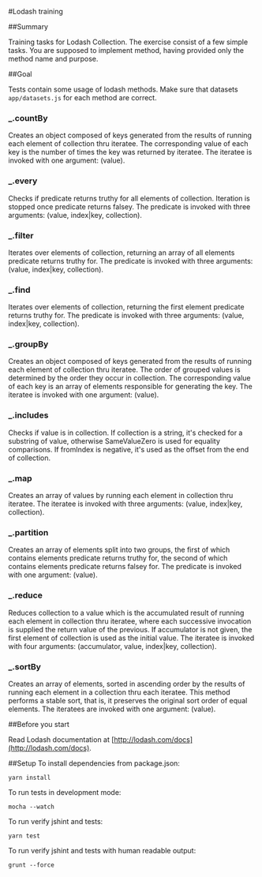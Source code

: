#Lodash training

##Summary

Training tasks for Lodash Collection. The exercise consist of a few simple tasks.
You are supposed to implement method, having provided only the method name
and purpose.

##Goal

Tests contain some usage of lodash methods.
Make sure that datasets `app/datasets.js` for each method are correct.

### _.countBy

Creates an object composed of keys generated from the results of running each 
element of collection thru iteratee. The corresponding value of each key is the 
number of times the key was returned by iteratee.
The iteratee is invoked with one argument: (value).

### _.every

Checks if predicate returns truthy for all elements of collection. 
Iteration is stopped once predicate returns falsey. The predicate
is invoked with three arguments: (value, index|key, collection).

### _.filter

Iterates over elements of collection, returning an array of all elements predicate returns truthy for. 
The predicate is invoked with three arguments: (value, index|key, collection).

### _.find

Iterates over elements of collection, returning the first element predicate returns truthy for.
The predicate is invoked with three arguments: (value, index|key, collection).

### _.groupBy

Creates an object composed of keys generated from the results of running each element of collection thru iteratee.
The order of grouped values is determined by the order they occur in collection.
The corresponding value of each key is an array of elements responsible for generating the key. The iteratee is invoked with one argument: (value).

### _.includes

Checks if value is in collection. If collection is a string, it's checked for a substring of value, otherwise SameValueZero is used for equality comparisons.
If fromIndex is negative, it's used as the offset from the end of collection.

### _.map

Creates an array of values by running each element in collection thru iteratee. The iteratee is invoked with three arguments:
(value, index|key, collection).

### _.partition

Creates an array of elements split into two groups, the first of which contains elements predicate returns truthy for, the second of which 
contains elements predicate returns falsey for. The predicate is invoked with one argument: (value).

### _.reduce

Reduces collection to a value which is the accumulated result of running each element in collection thru iteratee, where each successive invocation is
supplied the return value of the previous. If accumulator is not given, the first element of collection is used as the initial value. 
The iteratee is invoked with four arguments: (accumulator, value, index|key, collection).

### _.sortBy

Creates an array of elements, sorted in ascending order by the results of running each element in a collection thru each iteratee.
This method performs a stable sort, that is, it preserves the original sort order of equal elements. The iteratees are invoked with one argument: (value).


##Before you start

Read Lodash documentation at [http://lodash.com/docs](http://lodash.com/docs).


##Setup
To install dependencies from package.json:

    yarn install

To run tests in development mode:

    mocha --watch

To run verify jshint and tests:

    yarn test

To run verify jshint and tests with human readable output:

    grunt --force
